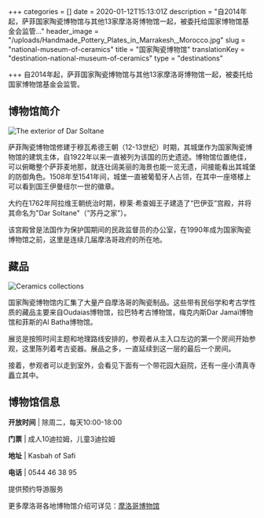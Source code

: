 +++
categories = []
date = 2020-01-12T15:13:01Z
description = "自2014年起，萨菲国家陶瓷博物馆与其他13家摩洛哥博物馆一起，被委托给国家博物馆基金会监管..."
header_image = "/uploads/Handmade_Pottery_Plates_in_Marrakesh,_Morocco.jpg"
slug = "national-museum-of-ceramics"
title = "国家陶瓷博物馆"
translationKey = "destination-national-museum-of-ceramics"
type = "destinations"

+++
自2014年起，萨菲国家陶瓷博物馆与其他13家摩洛哥博物馆一起，被委托给国家博物馆基金会监管。

## **博物馆简介**

![The exterior of Dar Soltane](/uploads/1200px-Dar_Solatane_(Safi).jpg "The exterior of Dar Soltane")

萨菲陶瓷博物馆修建于穆瓦希德王朝（12-13世纪）时期，其城堡作为国家陶瓷博物馆的建筑主体，自1922年以来一直被列为该国的历史遗迹。博物馆位置绝佳，可以俯瞰整个萨菲麦地那，就连壮阔美丽的海景也能一览无遗，间接能看出其城堡的防御角色。1508年至1541年间，城堡一直被葡萄牙人占领，在其中一座塔楼上可以看到国王伊曼纽尔一世的徽章。

大约在1762年阿拉维王朝统治时期，穆莱·希查姆王子建造了“巴伊亚”宫殿，并将其命名为"Dar Soltane"（“苏丹之家”）。

该宫殿曾是法国作为保护国期间的民政监督员的办公室，在1990年成为国家陶瓷博物馆之前，这里是连续几届摩洛哥政府的所在地。

## **藏品**

![Ceramics collections](/uploads/1200px-Museo_delle_porcellane_di_Firenze,_secondo_servizio_di_elisa_baciocchi,_sevres,_1809-1810_01.jpeg "Ceramics collections")

国家陶瓷博物馆内汇集了大量产自摩洛哥的陶瓷制品。这些带有民俗学和考古学性质的藏品主要来自Oudaias博物馆，拉巴特考古博物馆，梅克内斯Dar Jamaï博物馆和菲斯的Al Batha博物馆。

展览是按照时间主题和地理路线安排的，参观者从主入口左边的第一个房间开始参观，这里陈列着考古瓷器。展品之多，一直延续到这一层的最后一个房间。

接着，参观者可以走到室外，会看见下面有一个带花园大庭院，还有一座小清真寺矗立其中。

## **博物馆信息**

**开放时间** | 除周二，每天10:00-18:00

**门票** | 成人10迪拉姆，儿童3迪拉姆

**地址** | Kasbah of Safi

**电话** | 0544 46 38 95

提供预约导游服务

更多摩洛哥各地博物馆介绍可详见：[摩洛哥博物馆](/zh/blog/moroccan-museums/ "摩洛哥博物馆")
